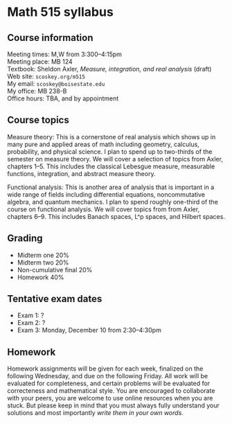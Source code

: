 # Math 515 syllabus

## Course information

Meeting times: M,W from 3:300&ndash;4:15pm  
Meeting place: MB 124  
Textbook: Sheldon Axler, *Measure, integration, and real analysis* (draft)
Web site: `scoskey.org/m515`  
My email: `scoskey@boisestate.edu`  
My office: MB 238-B  
Office hours: TBA, and by appointment

## Course topics

Measure theory: This is a cornerstone of real analysis which shows up in many pure and applied areas of math including geometry, calculus, probability, and physical science. I plan to spend up to two-thirds of the semester on measure theory. We will cover a selection of topics from Axler, chapters 1&ndash;5. This includes the classical Lebesgue measure, measurable functions, integration, and abstract measure theory.

Functional analysis: This is another area of analysis that is important in a wide range of fields including differential equations, noncommutative algebra, and quantum mechanics. I plan to spend roughly one-third of the course on functional analysis. We will cover topics from from Axler, chapters 6&ndash;9. This includes Banach spaces, L^p spaces, and Hilbert spaces.

## Grading

* Midterm one 20%
* Midterm two 20%
* Non-cumulative final 20%
* Homework 40%

## Tentative exam dates

* Exam 1: ?
* Exam 2: ?
* Exam 3: Monday, December 10 from 2:30&ndash;4:30pm

## Homework

Homework assignments will be given for each week, finalized on the following Wednesday, and due on the following Friday. All work will be evaluated for completeness, and certain problems will be evaluated for correcteness and mathematical style. You are encouraged to collaborate with your peers, you are welcome to use online resources when you are stuck. But please keep in mind that you must always fully understand your solutions and most importantly *write them in your own words*.
